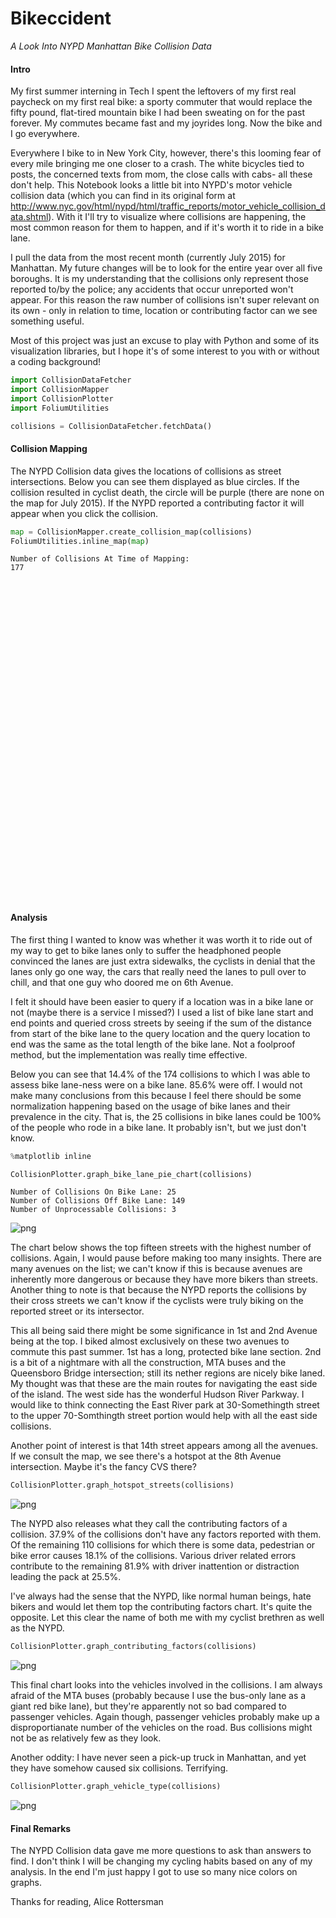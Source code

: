 
# Bikeccident
*A Look Into NYPD Manhattan Bike Collision Data*

#### Intro

My first summer interning in Tech I spent the leftovers of my first real paycheck on my first real bike: a sporty commuter that would replace the fifty pound, flat-tired mountain bike I had been sweating on for the past forever. My commutes became fast and my joyrides long. Now the bike and I go everywhere. 

Everywhere I bike to in New York City, however, there's this looming fear of every mile bringing me one closer to a crash. The white bicycles tied to posts, the concerned texts from mom, the close calls with cabs- all these don't help. This Notebook looks a little bit into NYPD's motor vehicle collision data (which you can find in its original form at  http://www.nyc.gov/html/nypd/html/traffic_reports/motor_vehicle_collision_data.shtml). With it I'll try to visualize where collisions are happening, the most common reason for them to happen, and if it's worth it to ride in a bike lane. 

I pull the data from the most recent month (currently July 2015) for Manhattan. My future changes will be to look for the entire year over all five boroughs. It is my understanding that the collisions only represent those reported to/by the police; any accidents that occur unreported won't appear. For this reason the raw number of collisions isn't super relevant on its own - only in relation to time, location or contributing factor can we see something useful. 

Most of this project was just an excuse to play with Python and some of its visualization libraries, but I hope it's of some interest to you with or without a coding background!


```python
import CollisionDataFetcher
import CollisionMapper
import CollisionPlotter
import FoliumUtilities

collisions = CollisionDataFetcher.fetchData()
```

#### Collision Mapping

The NYPD Collision data gives the locations of collisions as street intersections. Below you can see them displayed as blue circles. If the collision resulted in cyclist death, the circle will be purple (there are none on the map for July 2015).  If the NYPD reported a contributing factor it will appear when you click the collision. 



```python
map = CollisionMapper.create_collision_map(collisions)
FoliumUtilities.inline_map(map)
```

    Number of Collisions At Time of Mapping: 
    177





<iframe srcdoc="<!DOCTYPE html>
<head>
   <meta http-equiv=&quot;content-type&quot; content=&quot;text/html; charset=UTF-8&quot; />
   <link rel=&quot;stylesheet&quot; href=&quot;https://cdnjs.cloudflare.com/ajax/libs/leaflet/0.7.3/leaflet.css&quot; />
   <script src=&quot;https://cdnjs.cloudflare.com/ajax/libs/leaflet/0.7.3/leaflet.js&quot;></script>

   <script src=&quot;https://ajax.googleapis.com/ajax/libs/jquery/1.11.1/jquery.min.js&quot;></script>

   <link rel=&quot;stylesheet&quot; href=&quot;https://maxcdn.bootstrapcdn.com/bootstrap/3.2.0/css/bootstrap.min.css&quot;>
   <link rel=&quot;stylesheet&quot; href=&quot;https://maxcdn.bootstrapcdn.com/bootstrap/3.2.0/css/bootstrap-theme.min.css&quot;>
   <script src=&quot;https://maxcdn.bootstrapcdn.com/bootstrap/3.2.0/js/bootstrap.min.js&quot;></script>

   <link href=&quot;https://maxcdn.bootstrapcdn.com/font-awesome/4.1.0/css/font-awesome.min.css&quot; rel=&quot;stylesheet&quot;>

   <link rel=&quot;stylesheet&quot; href=&quot;https://rawgit.com/lvoogdt/Leaflet.awesome-markers/2.0/develop/dist/leaflet.awesome-markers.css&quot;>
   <script src=&quot;https://rawgithub.com/lvoogdt/Leaflet.awesome-markers/2.0/develop/dist/leaflet.awesome-markers.js&quot;></script>


   <link rel=&quot;stylesheet&quot; href=&quot;https://cdnjs.cloudflare.com/ajax/libs/leaflet.markercluster/0.4.0/MarkerCluster.Default.css&quot;>
   <link rel=&quot;stylesheet&quot; href=&quot;https://cdnjs.cloudflare.com/ajax/libs/leaflet.markercluster/0.4.0/MarkerCluster.css&quot;>
   <script src=&quot;https://cdnjs.cloudflare.com/ajax/libs/leaflet.markercluster/0.4.0/leaflet.markercluster-src.js&quot;></script>
   <script src=&quot;https://cdnjs.cloudflare.com/ajax/libs/leaflet.markercluster/0.4.0/leaflet.markercluster.js&quot;></script>

   <link rel=&quot;stylesheet&quot; href=&quot;https://birdage.github.io/Leaflet.awesome-markers/dist/leaflet.awesome.rotate.css&quot;>

   
   
   
   

   <style>

      html, body {
        width: 100%;
        height: 100%;
        margin: 0;
        padding: 0;
      }

      #map {
        position:absolute;
        top:0;
        bottom:0;
        right:0;
        left:0;
      }

   </style>
</head>

<body>

   <div class=&quot;folium-map&quot; id=&quot;folium_2017b21c4cdc4ffd80711db9476a16ee&quot; style=&quot;width: 100%; height: 100%&quot;></div>

   <script>

      

      var base_tile = L.tileLayer('https://{s}.tile.openstreetmap.org/{z}/{x}/{y}.png', {
          maxZoom: 18,
          minZoom: 1,
          attribution: 'Map data (c) <a href=&quot;http://openstreetmap.org&quot;>OpenStreetMap</a> contributors'
      });

      var baseLayer = {
        &quot;Base Layer&quot;: base_tile
      };

      /*
      addition of the wms layers
      */

      

      /*
      addition of the tile layers
      */
      

      /*
      list of layers to be added
      */
      var layer_list = {
      
      };

      /*
      Bounding box.
      */
      var southWest = L.latLng(-90, -180),
          northEast = L.latLng(90, 180),
          bounds = L.latLngBounds(southWest, northEast);

      /*
      Creates the map and adds the selected layers
      */
      var map = L.map('folium_2017b21c4cdc4ffd80711db9476a16ee', {
                                       center:[40.7902778, -73.9597222],
                                       zoom: 12,
                                       maxBounds: bounds,
                                       layers: [base_tile]
                                     });

      L.control.layers(baseLayer, layer_list).addTo(map);

      //cluster group
      var clusteredmarkers = L.markerClusterGroup();
      //section for adding clustered markers
      
      //add the clustered markers to the group anyway
      map.addLayer(clusteredmarkers);

      

      
      var circle_1 = L.circle([40.7100794231, -74.0163829821], 30, {
                            color: '#003e61',
                            fillColor: '#003e61',
                            fillOpacity: 0.2
                            });
      circle_1.bindPopup(&quot;Driver inattention/distraction&quot;);
      circle_1._popup.options.maxWidth = 300;
      map.addLayer(circle_1)
      
      var circle_2 = L.circle([40.7017826251, -74.011165874], 30, {
                            color: '#003e61',
                            fillColor: '#003e61',
                            fillOpacity: 0.2
                            });
      circle_2.bindPopup(&quot;Driver inattention/distraction&quot;);
      circle_2._popup.options.maxWidth = 300;
      map.addLayer(circle_2)
      
      var circle_3 = L.circle([40.7233075503, -74.0029799712], 30, {
                            color: '#003e61',
                            fillColor: '#003e61',
                            fillOpacity: 0.2
                            });
      circle_3.bindPopup(&quot;Traffic control disregarded&quot;);
      circle_3._popup.options.maxWidth = 300;
      map.addLayer(circle_3)
      
      var circle_4 = L.circle([40.7149275646, -74.0079395786], 30, {
                            color: '#003e61',
                            fillColor: '#003e61',
                            fillOpacity: 0.2
                            });
      
      map.addLayer(circle_4)
      
      var circle_5 = L.circle([40.7271556049, -74.0055453755], 30, {
                            color: '#003e61',
                            fillColor: '#003e61',
                            fillOpacity: 0.2
                            });
      circle_5.bindPopup(&quot;Passing too closely&quot;);
      circle_5._popup.options.maxWidth = 300;
      map.addLayer(circle_5)
      
      var circle_6 = L.circle([40.7176779433, -74.0057790685], 30, {
                            color: '#003e61',
                            fillColor: '#003e61',
                            fillOpacity: 0.2
                            });
      circle_6.bindPopup(&quot;Failure to yield right-of-way&quot;);
      circle_6._popup.options.maxWidth = 300;
      map.addLayer(circle_6)
      
      var circle_7 = L.circle([40.7190580302, -74.0124422098], 30, {
                            color: '#003e61',
                            fillColor: '#003e61',
                            fillOpacity: 0.2
                            });
      circle_7.bindPopup(&quot;Failure to yield right-of-way&quot;);
      circle_7._popup.options.maxWidth = 300;
      map.addLayer(circle_7)
      
      var circle_8 = L.circle([40.7109058546, -74.0144570247], 30, {
                            color: '#003e61',
                            fillColor: '#003e61',
                            fillOpacity: 0.2
                            });
      circle_8.bindPopup(&quot;Pedest/bike/other pedest error&quot;);
      circle_8._popup.options.maxWidth = 300;
      map.addLayer(circle_8)
      
      var circle_9 = L.circle([40.706141696, -74.006019723], 30, {
                            color: '#003e61',
                            fillColor: '#003e61',
                            fillOpacity: 0.2
                            });
      circle_9.bindPopup(&quot;Driver inattention/distraction&quot;);
      circle_9._popup.options.maxWidth = 300;
      map.addLayer(circle_9)
      
      var circle_10 = L.circle([40.7150375845, -73.9968075699], 30, {
                            color: '#003e61',
                            fillColor: '#003e61',
                            fillOpacity: 0.2
                            });
      circle_10.bindPopup(&quot;Pedest/bike/other pedest error&quot;);
      circle_10._popup.options.maxWidth = 300;
      map.addLayer(circle_10)
      
      var circle_11 = L.circle([40.7120705012, -73.9969483891], 30, {
                            color: '#003e61',
                            fillColor: '#003e61',
                            fillOpacity: 0.2
                            });
      
      map.addLayer(circle_11)
      
      var circle_12 = L.circle([40.7236503338, -73.9910239631], 30, {
                            color: '#003e61',
                            fillColor: '#003e61',
                            fillOpacity: 0.2
                            });
      circle_12.bindPopup(&quot;Driver inattention/distraction&quot;);
      circle_12._popup.options.maxWidth = 300;
      map.addLayer(circle_12)
      
      var circle_13 = L.circle([40.7212487585, -73.9922364408], 30, {
                            color: '#003e61',
                            fillColor: '#003e61',
                            fillOpacity: 0.2
                            });
      circle_13.bindPopup(&quot;Driver inattention/distraction&quot;);
      circle_13._popup.options.maxWidth = 300;
      map.addLayer(circle_13)
      
      var circle_14 = L.circle([40.71017665, -74.0011362058], 30, {
                            color: '#003e61',
                            fillColor: '#003e61',
                            fillOpacity: 0.2
                            });
      
      map.addLayer(circle_14)
      
      var circle_15 = L.circle([40.7328482887, -73.9959154838], 30, {
                            color: '#003e61',
                            fillColor: '#003e61',
                            fillOpacity: 0.2
                            });
      circle_15.bindPopup(&quot;Failure to yield right-of-way&quot;);
      circle_15._popup.options.maxWidth = 300;
      map.addLayer(circle_15)
      
      var circle_16 = L.circle([40.7322526917, -73.9963521122], 30, {
                            color: '#003e61',
                            fillColor: '#003e61',
                            fillOpacity: 0.2
                            });
      circle_16.bindPopup(&quot;Pedest/bike/other pedest error&quot;);
      circle_16._popup.options.maxWidth = 300;
      map.addLayer(circle_16)
      
      var circle_17 = L.circle([40.7296534453, -74.0022045227], 30, {
                            color: '#003e61',
                            fillColor: '#003e61',
                            fillOpacity: 0.2
                            });
      circle_17.bindPopup(&quot;Passenger distraction&quot;);
      circle_17._popup.options.maxWidth = 300;
      map.addLayer(circle_17)
      
      var circle_18 = L.circle([40.7397513873, -74.002522414], 30, {
                            color: '#003e61',
                            fillColor: '#003e61',
                            fillOpacity: 0.2
                            });
      
      map.addLayer(circle_18)
      
      var circle_19 = L.circle([40.7397513873, -74.002522414], 30, {
                            color: '#003e61',
                            fillColor: '#003e61',
                            fillOpacity: 0.2
                            });
      circle_19.bindPopup(&quot;Passing or lane usage improper&quot;);
      circle_19._popup.options.maxWidth = 300;
      map.addLayer(circle_19)
      
      var circle_20 = L.circle([40.7316706709, -74.0066245929], 30, {
                            color: '#003e61',
                            fillColor: '#003e61',
                            fillOpacity: 0.2
                            });
      circle_20.bindPopup(&quot;Following too closely&quot;);
      circle_20._popup.options.maxWidth = 300;
      map.addLayer(circle_20)
      
      var circle_21 = L.circle([40.7291676385, -74.0011906501], 30, {
                            color: '#003e61',
                            fillColor: '#003e61',
                            fillOpacity: 0.2
                            });
      circle_21.bindPopup(&quot;Backing unsafely&quot;);
      circle_21._popup.options.maxWidth = 300;
      map.addLayer(circle_21)
      
      var circle_22 = L.circle([40.7311655432, -73.9919213774], 30, {
                            color: '#003e61',
                            fillColor: '#003e61',
                            fillOpacity: 0.2
                            });
      circle_22.bindPopup(&quot;Unsafe speed&quot;);
      circle_22._popup.options.maxWidth = 300;
      map.addLayer(circle_22)
      
      var circle_23 = L.circle([40.7330540394, -74.006408236], 30, {
                            color: '#003e61',
                            fillColor: '#003e61',
                            fillOpacity: 0.2
                            });
      circle_23.bindPopup(&quot;Unsafe lane changing&quot;);
      circle_23._popup.options.maxWidth = 300;
      map.addLayer(circle_23)
      
      var circle_24 = L.circle([40.7229337414, -73.9886393745], 30, {
                            color: '#003e61',
                            fillColor: '#003e61',
                            fillOpacity: 0.2
                            });
      
      map.addLayer(circle_24)
      
      var circle_25 = L.circle([40.7171558543, -73.9870386825], 30, {
                            color: '#003e61',
                            fillColor: '#003e61',
                            fillOpacity: 0.2
                            });
      circle_25.bindPopup(&quot;Unsafe speed&quot;);
      circle_25._popup.options.maxWidth = 300;
      map.addLayer(circle_25)
      
      var circle_26 = L.circle([40.7177238692, -73.9857651559], 30, {
                            color: '#003e61',
                            fillColor: '#003e61',
                            fillOpacity: 0.2
                            });
      
      map.addLayer(circle_26)
      
      var circle_27 = L.circle([40.7185558068, -73.9882000111], 30, {
                            color: '#003e61',
                            fillColor: '#003e61',
                            fillOpacity: 0.2
                            });
      circle_27.bindPopup(&quot;Following too closely&quot;);
      circle_27._popup.options.maxWidth = 300;
      map.addLayer(circle_27)
      
      var circle_28 = L.circle([40.7180039331, -73.9865839818], 30, {
                            color: '#003e61',
                            fillColor: '#003e61',
                            fillOpacity: 0.2
                            });
      circle_28.bindPopup(&quot;Traffic control disregarded&quot;);
      circle_28._popup.options.maxWidth = 300;
      map.addLayer(circle_28)
      
      var circle_29 = L.circle([40.7222418062, -73.986287301], 30, {
                            color: '#003e61',
                            fillColor: '#003e61',
                            fillOpacity: 0.2
                            });
      circle_29.bindPopup(&quot;Turning improperly&quot;);
      circle_29._popup.options.maxWidth = 300;
      map.addLayer(circle_29)
      
      var circle_30 = L.circle([40.7127698797, -73.9884823925], 30, {
                            color: '#003e61',
                            fillColor: '#003e61',
                            fillOpacity: 0.2
                            });
      circle_30.bindPopup(&quot;Pedest/bike/other pedest error&quot;);
      circle_30._popup.options.maxWidth = 300;
      map.addLayer(circle_30)
      
      var circle_31 = L.circle([40.7100938598, -73.9897885883], 30, {
                            color: '#003e61',
                            fillColor: '#003e61',
                            fillOpacity: 0.2
                            });
      circle_31.bindPopup(&quot;Driver inexperience&quot;);
      circle_31._popup.options.maxWidth = 300;
      map.addLayer(circle_31)
      
      var circle_32 = L.circle([40.732347831, -73.9849393616], 30, {
                            color: '#003e61',
                            fillColor: '#003e61',
                            fillOpacity: 0.2
                            });
      
      map.addLayer(circle_32)
      
      var circle_33 = L.circle([40.7279758077, -73.9881189678], 30, {
                            color: '#003e61',
                            fillColor: '#003e61',
                            fillOpacity: 0.2
                            });
      circle_33.bindPopup(&quot;Passenger distraction&quot;);
      circle_33._popup.options.maxWidth = 300;
      map.addLayer(circle_33)
      
      var circle_34 = L.circle([40.7285960755, -73.9876714653], 30, {
                            color: '#003e61',
                            fillColor: '#003e61',
                            fillOpacity: 0.2
                            });
      circle_34.bindPopup(&quot;Turning improperly&quot;);
      circle_34._popup.options.maxWidth = 300;
      map.addLayer(circle_34)
      
      var circle_35 = L.circle([40.7230102736, -73.9857532037], 30, {
                            color: '#003e61',
                            fillColor: '#003e61',
                            fillOpacity: 0.2
                            });
      circle_35.bindPopup(&quot;Failure to yield right-of-way&quot;);
      circle_35._popup.options.maxWidth = 300;
      map.addLayer(circle_35)
      
      var circle_36 = L.circle([40.7226722895, -73.9829645401], 30, {
                            color: '#003e61',
                            fillColor: '#003e61',
                            fillOpacity: 0.2
                            });
      circle_36.bindPopup(&quot;Other uninvolved vehicle&quot;);
      circle_36._popup.options.maxWidth = 300;
      map.addLayer(circle_36)
      
      var circle_37 = L.circle([40.7262812263, -73.9803334771], 30, {
                            color: '#003e61',
                            fillColor: '#003e61',
                            fillOpacity: 0.2
                            });
      
      map.addLayer(circle_37)
      
      var circle_38 = L.circle([40.7278664263, -73.9931448758], 30, {
                            color: '#003e61',
                            fillColor: '#003e61',
                            fillOpacity: 0.2
                            });
      circle_38.bindPopup(&quot;Driver inattention/distraction&quot;);
      circle_38._popup.options.maxWidth = 300;
      map.addLayer(circle_38)
      
      var circle_39 = L.circle([40.7422546259, -74.0007037042], 30, {
                            color: '#003e61',
                            fillColor: '#003e61',
                            fillOpacity: 0.2
                            });
      circle_39.bindPopup(&quot;Driver inattention/distraction&quot;);
      circle_39._popup.options.maxWidth = 300;
      map.addLayer(circle_39)
      
      var circle_40 = L.circle([40.7428392596, -74.0002742666], 30, {
                            color: '#003e61',
                            fillColor: '#003e61',
                            fillOpacity: 0.2
                            });
      circle_40.bindPopup(&quot;Traffic control disregarded&quot;);
      circle_40._popup.options.maxWidth = 300;
      map.addLayer(circle_40)
      
      var circle_41 = L.circle([40.7544905189, -74.0067387538], 30, {
                            color: '#003e61',
                            fillColor: '#003e61',
                            fillOpacity: 0.2
                            });
      circle_41.bindPopup(&quot;Backing unsafely&quot;);
      circle_41._popup.options.maxWidth = 300;
      map.addLayer(circle_41)
      
      var circle_42 = L.circle([40.7570212659, -74.0049270211], 30, {
                            color: '#003e61',
                            fillColor: '#003e61',
                            fillOpacity: 0.2
                            });
      
      map.addLayer(circle_42)
      
      var circle_43 = L.circle([40.7332118553, -73.9810566898], 30, {
                            color: '#003e61',
                            fillColor: '#003e61',
                            fillOpacity: 0.2
                            });
      
      map.addLayer(circle_43)
      
      var circle_44 = L.circle([40.737553522, -73.9780531961], 30, {
                            color: '#003e61',
                            fillColor: '#003e61',
                            fillOpacity: 0.2
                            });
      circle_44.bindPopup(&quot;Driver inattention/distraction&quot;);
      circle_44._popup.options.maxWidth = 300;
      map.addLayer(circle_44)
      
      var circle_45 = L.circle([40.7372219947, -73.9813911371], 30, {
                            color: '#003e61',
                            fillColor: '#003e61',
                            fillOpacity: 0.2
                            });
      
      map.addLayer(circle_45)
      
      var circle_46 = L.circle([40.7363771289, -73.9849348425], 30, {
                            color: '#003e61',
                            fillColor: '#003e61',
                            fillOpacity: 0.2
                            });
      
      map.addLayer(circle_46)
      
      var circle_47 = L.circle([40.7415487552, -73.9895744627], 30, {
                            color: '#003e61',
                            fillColor: '#003e61',
                            fillOpacity: 0.2
                            });
      circle_47.bindPopup(&quot;Passing or lane usage improper&quot;);
      circle_47._popup.options.maxWidth = 300;
      map.addLayer(circle_47)
      
      var circle_48 = L.circle([40.7440655116, -73.9877479971], 30, {
                            color: '#003e61',
                            fillColor: '#003e61',
                            fillOpacity: 0.2
                            });
      circle_48.bindPopup(&quot;Pedest/bike/other pedest error&quot;);
      circle_48._popup.options.maxWidth = 300;
      map.addLayer(circle_48)
      
      var circle_49 = L.circle([40.7373606924, -73.9968389766], 30, {
                            color: '#003e61',
                            fillColor: '#003e61',
                            fillOpacity: 0.2
                            });
      
      map.addLayer(circle_49)
      
      var circle_50 = L.circle([40.7392682486, -73.9954459752], 30, {
                            color: '#003e61',
                            fillColor: '#003e61',
                            fillOpacity: 0.2
                            });
      circle_50.bindPopup(&quot;Driver inattention/distraction&quot;);
      circle_50._popup.options.maxWidth = 300;
      map.addLayer(circle_50)
      
      var circle_51 = L.circle([40.7404429654, -73.9945942556], 30, {
                            color: '#003e61',
                            fillColor: '#003e61',
                            fillOpacity: 0.2
                            });
      circle_51.bindPopup(&quot;Failure to yield right-of-way&quot;);
      circle_51._popup.options.maxWidth = 300;
      map.addLayer(circle_51)
      
      var circle_52 = L.circle([40.7410275763, -73.9941611674], 30, {
                            color: '#003e61',
                            fillColor: '#003e61',
                            fillOpacity: 0.2
                            });
      
      map.addLayer(circle_52)
      
      var circle_53 = L.circle([40.7429103986, -73.9928041031], 30, {
                            color: '#003e61',
                            fillColor: '#003e61',
                            fillOpacity: 0.2
                            });
      circle_53.bindPopup(&quot;Passenger distraction&quot;);
      circle_53._popup.options.maxWidth = 300;
      map.addLayer(circle_53)
      
      var circle_54 = L.circle([40.7440990179, -73.9956441311], 30, {
                            color: '#003e61',
                            fillColor: '#003e61',
                            fillOpacity: 0.2
                            });
      
      map.addLayer(circle_54)
      
      var circle_55 = L.circle([40.7325930005, -73.9744105316], 30, {
                            color: '#003e61',
                            fillColor: '#003e61',
                            fillOpacity: 0.2
                            });
      
      map.addLayer(circle_55)
      
      var circle_56 = L.circle([40.7339649293, -73.9887782171], 30, {
                            color: '#003e61',
                            fillColor: '#003e61',
                            fillOpacity: 0.2
                            });
      circle_56.bindPopup(&quot;Pedest/bike/other pedest error&quot;);
      circle_56._popup.options.maxWidth = 300;
      map.addLayer(circle_56)
      
      var circle_57 = L.circle([40.7359878767, -73.9894562556], 30, {
                            color: '#003e61',
                            fillColor: '#003e61',
                            fillOpacity: 0.2
                            });
      circle_57.bindPopup(&quot;Other uninvolved vehicle&quot;);
      circle_57._popup.options.maxWidth = 300;
      map.addLayer(circle_57)
      
      var circle_58 = L.circle([40.7364652084, -73.9869627578], 30, {
                            color: '#003e61',
                            fillColor: '#003e61',
                            fillOpacity: 0.2
                            });
      circle_58.bindPopup(&quot;Driver inattention/distraction&quot;);
      circle_58._popup.options.maxWidth = 300;
      map.addLayer(circle_58)
      
      var circle_59 = L.circle([40.7401842783, -73.986362998], 30, {
                            color: '#003e61',
                            fillColor: '#003e61',
                            fillOpacity: 0.2
                            });
      
      map.addLayer(circle_59)
      
      var circle_60 = L.circle([40.742772606, -73.9865970381], 30, {
                            color: '#003e61',
                            fillColor: '#003e61',
                            fillOpacity: 0.2
                            });
      circle_60.bindPopup(&quot;Other uninvolved vehicle&quot;);
      circle_60._popup.options.maxWidth = 300;
      map.addLayer(circle_60)
      
      var circle_61 = L.circle([40.7420255461, -73.9829126782], 30, {
                            color: '#003e61',
                            fillColor: '#003e61',
                            fillOpacity: 0.2
                            });
      circle_61.bindPopup(&quot;Pedest/bike/other pedest error&quot;);
      circle_61._popup.options.maxWidth = 300;
      map.addLayer(circle_61)
      
      var circle_62 = L.circle([40.7465355809, -73.9859502752], 30, {
                            color: '#003e61',
                            fillColor: '#003e61',
                            fillOpacity: 0.2
                            });
      circle_62.bindPopup(&quot;Driver inattention/distraction&quot;);
      circle_62._popup.options.maxWidth = 300;
      map.addLayer(circle_62)
      
      var circle_63 = L.circle([40.7410275763, -73.9941611674], 30, {
                            color: '#003e61',
                            fillColor: '#003e61',
                            fillOpacity: 0.2
                            });
      circle_63.bindPopup(&quot;Pedest/bike/other pedest error&quot;);
      circle_63._popup.options.maxWidth = 300;
      map.addLayer(circle_63)
      
      var circle_64 = L.circle([40.7491025003, -73.9920058208], 30, {
                            color: '#003e61',
                            fillColor: '#003e61',
                            fillOpacity: 0.2
                            });
      circle_64.bindPopup(&quot;Unsafe lane changing&quot;);
      circle_64._popup.options.maxWidth = 300;
      map.addLayer(circle_64)
      
      var circle_65 = L.circle([40.756710419, -73.9864570718], 30, {
                            color: '#003e61',
                            fillColor: '#003e61',
                            fillOpacity: 0.2
                            });
      circle_65.bindPopup(&quot;Passenger distraction&quot;);
      circle_65._popup.options.maxWidth = 300;
      map.addLayer(circle_65)
      
      var circle_66 = L.circle([40.7579728897, -73.9855363694], 30, {
                            color: '#003e61',
                            fillColor: '#003e61',
                            fillOpacity: 0.2
                            });
      circle_66.bindPopup(&quot;Driver inexperience&quot;);
      circle_66._popup.options.maxWidth = 300;
      map.addLayer(circle_66)
      
      var circle_67 = L.circle([40.7502938828, -73.9948424892], 30, {
                            color: '#003e61',
                            fillColor: '#003e61',
                            fillOpacity: 0.2
                            });
      
      map.addLayer(circle_67)
      
      var circle_68 = L.circle([40.7585331852, -73.9888426608], 30, {
                            color: '#003e61',
                            fillColor: '#003e61',
                            fillOpacity: 0.2
                            });
      
      map.addLayer(circle_68)
      
      var circle_69 = L.circle([40.7597301337, -73.9916832833], 30, {
                            color: '#003e61',
                            fillColor: '#003e61',
                            fillOpacity: 0.2
                            });
      circle_69.bindPopup(&quot;Driver inattention/distraction&quot;);
      circle_69._popup.options.maxWidth = 300;
      map.addLayer(circle_69)
      
      var circle_70 = L.circle([40.7528008346, -73.9792861663], 30, {
                            color: '#003e61',
                            fillColor: '#003e61',
                            fillOpacity: 0.2
                            });
      
      map.addLayer(circle_70)
      
      var circle_71 = L.circle([40.7430998233, -73.9740095297], 30, {
                            color: '#003e61',
                            fillColor: '#003e61',
                            fillOpacity: 0.2
                            });
      
      map.addLayer(circle_71)
      
      var circle_72 = L.circle([40.746919854, -73.9712291154], 30, {
                            color: '#003e61',
                            fillColor: '#003e61',
                            fillOpacity: 0.2
                            });
      circle_72.bindPopup(&quot;Pedest/bike/other pedest error&quot;);
      circle_72._popup.options.maxWidth = 300;
      map.addLayer(circle_72)
      
      var circle_73 = L.circle([40.750111393, -73.9689070439], 30, {
                            color: '#003e61',
                            fillColor: '#003e61',
                            fillOpacity: 0.2
                            });
      
      map.addLayer(circle_73)
      
      var circle_74 = L.circle([40.7518951155, -73.9675888308], 30, {
                            color: '#003e61',
                            fillColor: '#003e61',
                            fillOpacity: 0.2
                            });
      
      map.addLayer(circle_74)
      
      var circle_75 = L.circle([40.7536248099, -73.9694323698], 30, {
                            color: '#003e61',
                            fillColor: '#003e61',
                            fillOpacity: 0.2
                            });
      
      map.addLayer(circle_75)
      
      var circle_76 = L.circle([40.7561330082, -73.9676048162], 30, {
                            color: '#003e61',
                            fillColor: '#003e61',
                            fillOpacity: 0.2
                            });
      circle_76.bindPopup(&quot;Failure to yield right-of-way&quot;);
      circle_76._popup.options.maxWidth = 300;
      map.addLayer(circle_76)
      
      var circle_77 = L.circle([40.7599830627, -73.9648018164], 30, {
                            color: '#003e61',
                            fillColor: '#003e61',
                            fillOpacity: 0.2
                            });
      circle_77.bindPopup(&quot;Unsafe lane changing&quot;);
      circle_77._popup.options.maxWidth = 300;
      map.addLayer(circle_77)
      
      var circle_78 = L.circle([40.7507660043, -73.974443252], 30, {
                            color: '#003e61',
                            fillColor: '#003e61',
                            fillOpacity: 0.2
                            });
      circle_78.bindPopup(&quot;Failure to yield right-of-way&quot;);
      circle_78._popup.options.maxWidth = 300;
      map.addLayer(circle_78)
      
      var circle_79 = L.circle([40.7533181923, -73.9725870727], 30, {
                            color: '#003e61',
                            fillColor: '#003e61',
                            fillOpacity: 0.2
                            });
      
      map.addLayer(circle_79)
      
      var circle_80 = L.circle([40.7615508421, -73.9665842217], 30, {
                            color: '#003e61',
                            fillColor: '#003e61',
                            fillOpacity: 0.2
                            });
      circle_80.bindPopup(&quot;Passing or lane usage improper&quot;);
      circle_80._popup.options.maxWidth = 300;
      map.addLayer(circle_80)
      
      var circle_81 = L.circle([40.7483020191, -73.9783383805], 30, {
                            color: '#003e61',
                            fillColor: '#003e61',
                            fillOpacity: 0.2
                            });
      circle_81.bindPopup(&quot;Driver inattention/distraction&quot;);
      circle_81._popup.options.maxWidth = 300;
      map.addLayer(circle_81)
      
      var circle_82 = L.circle([40.7496667216, -73.981571727], 30, {
                            color: '#003e61',
                            fillColor: '#003e61',
                            fillOpacity: 0.2
                            });
      
      map.addLayer(circle_82)
      
      var circle_83 = L.circle([40.7603012313, -73.9949824933], 30, {
                            color: '#003e61',
                            fillColor: '#003e61',
                            fillOpacity: 0.2
                            });
      
      map.addLayer(circle_83)
      
      var circle_84 = L.circle([40.7627496101, -73.9969135785], 30, {
                            color: '#003e61',
                            fillColor: '#003e61',
                            fillOpacity: 0.2
                            });
      
      map.addLayer(circle_84)
      
      var circle_85 = L.circle([40.7671328327, -73.9937184481], 30, {
                            color: '#003e61',
                            fillColor: '#003e61',
                            fillOpacity: 0.2
                            });
      circle_85.bindPopup(&quot;Following too closely&quot;);
      circle_85._popup.options.maxWidth = 300;
      map.addLayer(circle_85)
      
      var circle_86 = L.circle([40.7605246688, -73.9799732226], 30, {
                            color: '#003e61',
                            fillColor: '#003e61',
                            fillOpacity: 0.2
                            });
      
      map.addLayer(circle_86)
      
      var circle_87 = L.circle([40.762396337, -73.9786009241], 30, {
                            color: '#003e61',
                            fillColor: '#003e61',
                            fillOpacity: 0.2
                            });
      circle_87.bindPopup(&quot;Backing unsafely&quot;);
      circle_87._popup.options.maxWidth = 300;
      map.addLayer(circle_87)
      
      var circle_88 = L.circle([40.7643228766, -73.9771960404], 30, {
                            color: '#003e61',
                            fillColor: '#003e61',
                            fillOpacity: 0.2
                            });
      
      map.addLayer(circle_88)
      
      var circle_89 = L.circle([40.7643228766, -73.9771960404], 30, {
                            color: '#003e61',
                            fillColor: '#003e61',
                            fillOpacity: 0.2
                            });
      circle_89.bindPopup(&quot;Pedest/bike/other pedest error&quot;);
      circle_89._popup.options.maxWidth = 300;
      map.addLayer(circle_89)
      
      var circle_90 = L.circle([40.7591996716, -73.98461925], 30, {
                            color: '#003e61',
                            fillColor: '#003e61',
                            fillOpacity: 0.2
                            });
      circle_90.bindPopup(&quot;Driver inattention/distraction&quot;);
      circle_90._popup.options.maxWidth = 300;
      map.addLayer(circle_90)
      
      var circle_91 = L.circle([40.761147645, -73.9795145953], 30, {
                            color: '#003e61',
                            fillColor: '#003e61',
                            fillOpacity: 0.2
                            });
      circle_91.bindPopup(&quot;Driver inattention/distraction&quot;);
      circle_91._popup.options.maxWidth = 300;
      map.addLayer(circle_91)
      
      var circle_92 = L.circle([40.7643228766, -73.9771960404], 30, {
                            color: '#003e61',
                            fillColor: '#003e61',
                            fillOpacity: 0.2
                            });
      circle_92.bindPopup(&quot;Pedest/bike/other pedest error&quot;);
      circle_92._popup.options.maxWidth = 300;
      map.addLayer(circle_92)
      
      var circle_93 = L.circle([40.7656758402, -73.9762353149], 30, {
                            color: '#003e61',
                            fillColor: '#003e61',
                            fillOpacity: 0.2
                            });
      circle_93.bindPopup(&quot;Passing too closely&quot;);
      circle_93._popup.options.maxWidth = 300;
      map.addLayer(circle_93)
      
      var circle_94 = L.circle([40.7678890691, -73.9815125329], 30, {
                            color: '#003e61',
                            fillColor: '#003e61',
                            fillOpacity: 0.2
                            });
      circle_94.bindPopup(&quot;Passing too closely&quot;);
      circle_94._popup.options.maxWidth = 300;
      map.addLayer(circle_94)
      
      var circle_95 = L.circle([40.7678890691, -73.9815125329], 30, {
                            color: '#003e61',
                            fillColor: '#003e61',
                            fillOpacity: 0.2
                            });
      circle_95.bindPopup(&quot;Driver inattention/distraction&quot;);
      circle_95._popup.options.maxWidth = 300;
      map.addLayer(circle_95)
      
      var circle_96 = L.circle([40.7546775627, -73.9758061091], 30, {
                            color: '#003e61',
                            fillColor: '#003e61',
                            fillOpacity: 0.2
                            });
      circle_96.bindPopup(&quot;Pedest/bike/other pedest error&quot;);
      circle_96._popup.options.maxWidth = 300;
      map.addLayer(circle_96)
      
      var circle_97 = L.circle([40.7622879645, -73.9723631816], 30, {
                            color: '#003e61',
                            fillColor: '#003e61',
                            fillOpacity: 0.2
                            });
      circle_97.bindPopup(&quot;Driver inattention/distraction&quot;);
      circle_97._popup.options.maxWidth = 300;
      map.addLayer(circle_97)
      
      var circle_98 = L.circle([40.7622265025, -73.9681866435], 30, {
                            color: '#003e61',
                            fillColor: '#003e61',
                            fillOpacity: 0.2
                            });
      
      map.addLayer(circle_98)
      
      var circle_99 = L.circle([40.7692957482, -73.9949384932], 30, {
                            color: '#003e61',
                            fillColor: '#003e61',
                            fillOpacity: 0.2
                            });
      circle_99.bindPopup(&quot;Pedest/bike/other pedest error&quot;);
      circle_99._popup.options.maxWidth = 300;
      map.addLayer(circle_99)
      
      var circle_100 = L.circle([40.7602290403, -73.9615204569], 30, {
                            color: '#003e61',
                            fillColor: '#003e61',
                            fillOpacity: 0.2
                            });
      
      map.addLayer(circle_100)
      
      var circle_101 = L.circle([40.7678025532, -73.9559998116], 30, {
                            color: '#003e61',
                            fillColor: '#003e61',
                            fillOpacity: 0.2
                            });
      circle_101.bindPopup(&quot;Driver inattention/distraction&quot;);
      circle_101._popup.options.maxWidth = 300;
      map.addLayer(circle_101)
      
      var circle_102 = L.circle([40.7723437847, -73.9526861016], 30, {
                            color: '#003e61',
                            fillColor: '#003e61',
                            fillOpacity: 0.2
                            });
      circle_102.bindPopup(&quot;Driver inattention/distraction&quot;);
      circle_102._popup.options.maxWidth = 300;
      map.addLayer(circle_102)
      
      var circle_103 = L.circle([40.7768766837, -73.9493719459], 30, {
                            color: '#003e61',
                            fillColor: '#003e61',
                            fillOpacity: 0.2
                            });
      circle_103.bindPopup(&quot;Pedest/bike/other pedest error&quot;);
      circle_103._popup.options.maxWidth = 300;
      map.addLayer(circle_103)
      
      var circle_104 = L.circle([40.7768766837, -73.9493719459], 30, {
                            color: '#003e61',
                            fillColor: '#003e61',
                            fillOpacity: 0.2
                            });
      circle_104.bindPopup(&quot;Driver inattention/distraction&quot;);
      circle_104._popup.options.maxWidth = 300;
      map.addLayer(circle_104)
      
      var circle_105 = L.circle([40.7781827569, -73.9484213422], 30, {
                            color: '#003e61',
                            fillColor: '#003e61',
                            fillOpacity: 0.2
                            });
      circle_105.bindPopup(&quot;Passing too closely&quot;);
      circle_105._popup.options.maxWidth = 300;
      map.addLayer(circle_105)
      
      var circle_106 = L.circle([40.7832478245, -73.9447234048], 30, {
                            color: '#003e61',
                            fillColor: '#003e61',
                            fillOpacity: 0.2
                            });
      circle_106.bindPopup(&quot;Driver inattention/distraction&quot;);
      circle_106._popup.options.maxWidth = 300;
      map.addLayer(circle_106)
      
      var circle_107 = L.circle([40.7707535042, -73.9569401461], 30, {
                            color: '#003e61',
                            fillColor: '#003e61',
                            fillOpacity: 0.2
                            });
      circle_107.bindPopup(&quot;Following too closely&quot;);
      circle_107._popup.options.maxWidth = 300;
      map.addLayer(circle_107)
      
      var circle_108 = L.circle([40.7726550816, -73.9555525279], 30, {
                            color: '#003e61',
                            fillColor: '#003e61',
                            fillOpacity: 0.2
                            });
      circle_108.bindPopup(&quot;Backing unsafely&quot;);
      circle_108._popup.options.maxWidth = 300;
      map.addLayer(circle_108)
      
      var circle_109 = L.circle([40.7842370305, -73.9470697435], 30, {
                            color: '#003e61',
                            fillColor: '#003e61',
                            fillOpacity: 0.2
                            });
      
      map.addLayer(circle_109)
      
      var circle_110 = L.circle([40.7628049209, -73.9656702997], 30, {
                            color: '#003e61',
                            fillColor: '#003e61',
                            fillOpacity: 0.2
                            });
      circle_110.bindPopup(&quot;Following too closely&quot;);
      circle_110._popup.options.maxWidth = 300;
      map.addLayer(circle_110)
      
      var circle_111 = L.circle([40.7684303393, -73.9615482098], 30, {
                            color: '#003e61',
                            fillColor: '#003e61',
                            fillOpacity: 0.2
                            });
      
      map.addLayer(circle_111)
      
      var circle_112 = L.circle([40.7742833706, -73.9572953007], 30, {
                            color: '#003e61',
                            fillColor: '#003e61',
                            fillOpacity: 0.2
                            });
      circle_112.bindPopup(&quot;Driver inattention/distraction&quot;);
      circle_112._popup.options.maxWidth = 300;
      map.addLayer(circle_112)
      
      var circle_113 = L.circle([40.764161738, -73.9688896548], 30, {
                            color: '#003e61',
                            fillColor: '#003e61',
                            fillOpacity: 0.2
                            });
      circle_113.bindPopup(&quot;Failure to yield right-of-way&quot;);
      circle_113._popup.options.maxWidth = 300;
      map.addLayer(circle_113)
      
      var circle_114 = L.circle([40.7784859617, -73.9452545204], 30, {
                            color: '#003e61',
                            fillColor: '#003e61',
                            fillOpacity: 0.2
                            });
      circle_114.bindPopup(&quot;Passing too closely&quot;);
      circle_114._popup.options.maxWidth = 300;
      map.addLayer(circle_114)
      
      var circle_115 = L.circle([40.7760467342, -73.9834960819], 30, {
                            color: '#003e61',
                            fillColor: '#003e61',
                            fillOpacity: 0.2
                            });
      
      map.addLayer(circle_115)
      
      var circle_116 = L.circle([40.7818401917, -73.9792843543], 30, {
                            color: '#003e61',
                            fillColor: '#003e61',
                            fillOpacity: 0.2
                            });
      
      map.addLayer(circle_116)
      
      var circle_117 = L.circle([40.7818401917, -73.9792843543], 30, {
                            color: '#003e61',
                            fillColor: '#003e61',
                            fillOpacity: 0.2
                            });
      circle_117.bindPopup(&quot;Pedest/bike/other pedest error&quot;);
      circle_117._popup.options.maxWidth = 300;
      map.addLayer(circle_117)
      
      var circle_118 = L.circle([40.7876856276, -73.9750140949], 30, {
                            color: '#003e61',
                            fillColor: '#003e61',
                            fillOpacity: 0.2
                            });
      circle_118.bindPopup(&quot;Turning improperly&quot;);
      circle_118._popup.options.maxWidth = 300;
      map.addLayer(circle_118)
      
      var circle_119 = L.circle([40.7688909911, -73.9820934941], 30, {
                            color: '#003e61',
                            fillColor: '#003e61',
                            fillOpacity: 0.2
                            });
      
      map.addLayer(circle_119)
      
      var circle_120 = L.circle([40.7705707791, -73.982139976], 30, {
                            color: '#003e61',
                            fillColor: '#003e61',
                            fillOpacity: 0.2
                            });
      circle_120.bindPopup(&quot;Following too closely&quot;);
      circle_120._popup.options.maxWidth = 300;
      map.addLayer(circle_120)
      
      var circle_121 = L.circle([40.7781667836, -73.9745338348], 30, {
                            color: '#003e61',
                            fillColor: '#003e61',
                            fillOpacity: 0.2
                            });
      
      map.addLayer(circle_121)
      
      var circle_122 = L.circle([40.7839763745, -73.9702995199], 30, {
                            color: '#003e61',
                            fillColor: '#003e61',
                            fillOpacity: 0.2
                            });
      circle_122.bindPopup(&quot;Driver inattention/distraction&quot;);
      circle_122._popup.options.maxWidth = 300;
      map.addLayer(circle_122)
      
      var circle_123 = L.circle([40.7754807997, -73.9802034097], 30, {
                            color: '#003e61',
                            fillColor: '#003e61',
                            fillOpacity: 0.2
                            });
      circle_123.bindPopup(&quot;Passing or lane usage improper&quot;);
      circle_123._popup.options.maxWidth = 300;
      map.addLayer(circle_123)
      
      var circle_124 = L.circle([40.7799980215, -73.9769018093], 30, {
                            color: '#003e61',
                            fillColor: '#003e61',
                            fillOpacity: 0.2
                            });
      
      map.addLayer(circle_124)
      
      var circle_125 = L.circle([40.7896242573, -73.9400667464], 30, {
                            color: '#003e61',
                            fillColor: '#003e61',
                            fillOpacity: 0.2
                            });
      circle_125.bindPopup(&quot;Failure to yield right-of-way&quot;);
      circle_125._popup.options.maxWidth = 300;
      map.addLayer(circle_125)
      
      var circle_126 = L.circle([40.7944657344, -73.9396289993], 30, {
                            color: '#003e61',
                            fillColor: '#003e61',
                            fillOpacity: 0.2
                            });
      circle_126.bindPopup(&quot;Pedest/bike/other pedest error&quot;);
      circle_126._popup.options.maxWidth = 300;
      map.addLayer(circle_126)
      
      var circle_127 = L.circle([40.7954055863, -73.9418745754], 30, {
                            color: '#003e61',
                            fillColor: '#003e61',
                            fillOpacity: 0.2
                            });
      
      map.addLayer(circle_127)
      
      var circle_128 = L.circle([40.7948084844, -73.9444068206], 30, {
                            color: '#003e61',
                            fillColor: '#003e61',
                            fillOpacity: 0.2
                            });
      
      map.addLayer(circle_128)
      
      var circle_129 = L.circle([40.796110954, -73.9614419298], 30, {
                            color: '#003e61',
                            fillColor: '#003e61',
                            fillOpacity: 0.2
                            });
      
      map.addLayer(circle_129)
      
      var circle_130 = L.circle([40.796110954, -73.9614419298], 30, {
                            color: '#003e61',
                            fillColor: '#003e61',
                            fillOpacity: 0.2
                            });
      circle_130.bindPopup(&quot;Pedest/bike/other pedest error&quot;);
      circle_130._popup.options.maxWidth = 300;
      map.addLayer(circle_130)
      
      var circle_131 = L.circle([40.7859686666, -73.9688433543], 30, {
                            color: '#003e61',
                            fillColor: '#003e61',
                            fillOpacity: 0.2
                            });
      circle_131.bindPopup(&quot;Passing or lane usage improper&quot;);
      circle_131._popup.options.maxWidth = 300;
      map.addLayer(circle_131)
      
      var circle_132 = L.circle([40.7923625349, -73.9641743613], 30, {
                            color: '#003e61',
                            fillColor: '#003e61',
                            fillOpacity: 0.2
                            });
      circle_132.bindPopup(&quot;Driver inattention/distraction&quot;);
      circle_132._popup.options.maxWidth = 300;
      map.addLayer(circle_132)
      
      var circle_133 = L.circle([40.7864855283, -73.9721725806], 30, {
                            color: '#003e61',
                            fillColor: '#003e61',
                            fillOpacity: 0.2
                            });
      circle_133.bindPopup(&quot;Passing or lane usage improper&quot;);
      circle_133._popup.options.maxWidth = 300;
      map.addLayer(circle_133)
      
      var circle_134 = L.circle([40.7999852539, -73.9448467572], 30, {
                            color: '#003e61',
                            fillColor: '#003e61',
                            fillOpacity: 0.2
                            });
      
      map.addLayer(circle_134)
      
      var circle_135 = L.circle([40.799299977, -73.9411271374], 30, {
                            color: '#003e61',
                            fillColor: '#003e61',
                            fillOpacity: 0.2
                            });
      
      map.addLayer(circle_135)
      
      var circle_136 = L.circle([40.8057361131, -73.9406446367], 30, {
                            color: '#003e61',
                            fillColor: '#003e61',
                            fillOpacity: 0.2
                            });
      
      map.addLayer(circle_136)
      
      var circle_137 = L.circle([40.8054526241, -73.9657638931], 30, {
                            color: '#003e61',
                            fillColor: '#003e61',
                            fillOpacity: 0.2
                            });
      
      map.addLayer(circle_137)
      
      var circle_138 = L.circle([40.8163190966, -73.9578319167], 30, {
                            color: '#003e61',
                            fillColor: '#003e61',
                            fillOpacity: 0.2
                            });
      
      map.addLayer(circle_138)
      
      var circle_139 = L.circle([40.822109221, -73.948083797], 30, {
                            color: '#003e61',
                            fillColor: '#003e61',
                            fillOpacity: 0.2
                            });
      
      map.addLayer(circle_139)
      
      var circle_140 = L.circle([40.8123151075, -73.9522277937], 30, {
                            color: '#003e61',
                            fillColor: '#003e61',
                            fillOpacity: 0.2
                            });
      
      map.addLayer(circle_140)
      
      var circle_141 = L.circle([40.8012874992, -73.9539333198], 30, {
                            color: '#003e61',
                            fillColor: '#003e61',
                            fillOpacity: 0.2
                            });
      
      map.addLayer(circle_141)
      
      var circle_142 = L.circle([40.8064130922, -73.9501947386], 30, {
                            color: '#003e61',
                            fillColor: '#003e61',
                            fillOpacity: 0.2
                            });
      circle_142.bindPopup(&quot;Driver inattention/distraction&quot;);
      circle_142._popup.options.maxWidth = 300;
      map.addLayer(circle_142)
      
      var circle_143 = L.circle([40.805725912, -73.9544142803], 30, {
                            color: '#003e61',
                            fillColor: '#003e61',
                            fillOpacity: 0.2
                            });
      circle_143.bindPopup(&quot;Driver inattention/distraction&quot;);
      circle_143._popup.options.maxWidth = 300;
      map.addLayer(circle_143)
      
      var circle_144 = L.circle([40.808862204, -73.9521255139], 30, {
                            color: '#003e61',
                            fillColor: '#003e61',
                            fillOpacity: 0.2
                            });
      circle_144.bindPopup(&quot;Traffic control disregarded&quot;);
      circle_144._popup.options.maxWidth = 300;
      map.addLayer(circle_144)
      
      var circle_145 = L.circle([40.8000896291, -73.9510952149], 30, {
                            color: '#003e61',
                            fillColor: '#003e61',
                            fillOpacity: 0.2
                            });
      circle_145.bindPopup(&quot;Driver inattention/distraction&quot;);
      circle_145._popup.options.maxWidth = 300;
      map.addLayer(circle_145)
      
      var circle_146 = L.circle([40.8039584609, -73.9482713339], 30, {
                            color: '#003e61',
                            fillColor: '#003e61',
                            fillOpacity: 0.2
                            });
      circle_146.bindPopup(&quot;Driver inattention/distraction&quot;);
      circle_146._popup.options.maxWidth = 300;
      map.addLayer(circle_146)
      
      var circle_147 = L.circle([40.8290216533, -73.9448371426], 30, {
                            color: '#003e61',
                            fillColor: '#003e61',
                            fillOpacity: 0.2
                            });
      
      map.addLayer(circle_147)
      
      var circle_148 = L.circle([40.8232595634, -73.9429233456], 30, {
                            color: '#003e61',
                            fillColor: '#003e61',
                            fillOpacity: 0.2
                            });
      circle_148.bindPopup(&quot;Unsafe lane changing&quot;);
      circle_148._popup.options.maxWidth = 300;
      map.addLayer(circle_148)
      
      var circle_149 = L.circle([40.8188023909, -73.9560202849], 30, {
                            color: '#003e61',
                            fillColor: '#003e61',
                            fillOpacity: 0.2
                            });
      circle_149.bindPopup(&quot;Traffic control disregarded&quot;);
      circle_149._popup.options.maxWidth = 300;
      map.addLayer(circle_149)
      
      var circle_150 = L.circle([40.8283483922, -73.9490509359], 30, {
                            color: '#003e61',
                            fillColor: '#003e61',
                            fillOpacity: 0.2
                            });
      
      map.addLayer(circle_150)
      
      var circle_151 = L.circle([40.8211441986, -73.9575217527], 30, {
                            color: '#003e61',
                            fillColor: '#003e61',
                            fillOpacity: 0.2
                            });
      circle_151.bindPopup(&quot;Following too closely&quot;);
      circle_151._popup.options.maxWidth = 300;
      map.addLayer(circle_151)
      
      var circle_152 = L.circle([40.830891836, -73.9413665865], 30, {
                            color: '#003e61',
                            fillColor: '#003e61',
                            fillOpacity: 0.2
                            });
      circle_152.bindPopup(&quot;Passing or lane usage improper&quot;);
      circle_152._popup.options.maxWidth = 300;
      map.addLayer(circle_152)
      
      var circle_153 = L.circle([40.820966013, -73.9395652149], 30, {
                            color: '#003e61',
                            fillColor: '#003e61',
                            fillOpacity: 0.2
                            });
      
      map.addLayer(circle_153)
      
      var circle_154 = L.circle([40.8284993109, -73.9377805711], 30, {
                            color: '#003e61',
                            fillColor: '#003e61',
                            fillOpacity: 0.2
                            });
      
      map.addLayer(circle_154)
      
      var circle_155 = L.circle([40.8204372293, -73.9362273016], 30, {
                            color: '#003e61',
                            fillColor: '#003e61',
                            fillOpacity: 0.2
                            });
      
      map.addLayer(circle_155)
      
      var circle_156 = L.circle([40.8198936113, -73.9467198303], 30, {
                            color: '#003e61',
                            fillColor: '#003e61',
                            fillOpacity: 0.2
                            });
      circle_156.bindPopup(&quot;Following too closely&quot;);
      circle_156._popup.options.maxWidth = 300;
      map.addLayer(circle_156)
      
      var circle_157 = L.circle([40.832240061, -73.9425000753], 30, {
                            color: '#003e61',
                            fillColor: '#003e61',
                            fillOpacity: 0.2
                            });
      
      map.addLayer(circle_157)
      
      var circle_158 = L.circle([40.8391780031, -73.9411352157], 30, {
                            color: '#003e61',
                            fillColor: '#003e61',
                            fillOpacity: 0.2
                            });
      circle_158.bindPopup(&quot;Passing too closely&quot;);
      circle_158._popup.options.maxWidth = 300;
      map.addLayer(circle_158)
      
      var circle_159 = L.circle([40.8486846743, -73.9392147247], 30, {
                            color: '#003e61',
                            fillColor: '#003e61',
                            fillOpacity: 0.2
                            });
      
      map.addLayer(circle_159)
      
      var circle_160 = L.circle([40.8369460224, -73.9401036219], 30, {
                            color: '#003e61',
                            fillColor: '#003e61',
                            fillOpacity: 0.2
                            });
      
      map.addLayer(circle_160)
      
      var circle_161 = L.circle([40.8384966402, -73.9398275648], 30, {
                            color: '#003e61',
                            fillColor: '#003e61',
                            fillOpacity: 0.2
                            });
      circle_161.bindPopup(&quot;Failure to yield right-of-way&quot;);
      circle_161._popup.options.maxWidth = 300;
      map.addLayer(circle_161)
      
      var circle_162 = L.circle([40.864462483, -73.9189433735], 30, {
                            color: '#003e61',
                            fillColor: '#003e61',
                            fillOpacity: 0.2
                            });
      
      map.addLayer(circle_162)
      
      var circle_163 = L.circle([40.8663357206, -73.9250042403], 30, {
                            color: '#003e61',
                            fillColor: '#003e61',
                            fillOpacity: 0.2
                            });
      circle_163.bindPopup(&quot;Pedest/bike/other pedest error&quot;);
      circle_163._popup.options.maxWidth = 300;
      map.addLayer(circle_163)
      
      var circle_164 = L.circle([40.8629258233, -73.9277665509], 30, {
                            color: '#003e61',
                            fillColor: '#003e61',
                            fillOpacity: 0.2
                            });
      
      map.addLayer(circle_164)
      
      var circle_165 = L.circle([40.8487357389, -73.9323362521], 30, {
                            color: '#003e61',
                            fillColor: '#003e61',
                            fillOpacity: 0.2
                            });
      circle_165.bindPopup(&quot;Pedest/bike/other pedest error&quot;);
      circle_165._popup.options.maxWidth = 300;
      map.addLayer(circle_165)
      
      var circle_166 = L.circle([40.8492938688, -73.9389683788], 30, {
                            color: '#003e61',
                            fillColor: '#003e61',
                            fillOpacity: 0.2
                            });
      
      map.addLayer(circle_166)
      
      var circle_167 = L.circle([40.8691471382, -73.9221411087], 30, {
                            color: '#003e61',
                            fillColor: '#003e61',
                            fillOpacity: 0.2
                            });
      circle_167.bindPopup(&quot;Aggressive driving/road rage&quot;);
      circle_167._popup.options.maxWidth = 300;
      map.addLayer(circle_167)
      

      

      

      

      



   </script>

</body>" style="width: 100%; height: 510px; border: none"></iframe>



#### Analysis

The first thing I wanted to know was whether it was worth it to ride out of my way to get to bike lanes only to suffer the headphoned people convinced the lanes are just extra sidewalks, the cyclists in denial that the lanes only go one way, the cars that really need the lanes to pull over to chill, and that one guy who doored me on 6th Avenue. 

I felt it should have been easier to query if a location was in a bike lane or not (maybe there is a service I missed?) I used a list of bike lane start and end points and queried cross streets by seeing if the sum of the distance from start of the bike lane to the query location and the query location to end was the same as the total length of the bike lane. Not a foolproof method, but the implementation was really time effective.

Below you can see that 14.4% of the 174 collisions to which I was able to assess bike lane-ness were on a bike lane. 85.6% were off. I would not make many conclusions from this because I feel there should be some normalization happening based on the usage of bike lanes and their prevalence in the city. That is, the 25 collisions in bike lanes could be 100% of the people who rode in a bike lane. It probably isn't, but we just don't know.



```python
%matplotlib inline
```


```python
CollisionPlotter.graph_bike_lane_pie_chart(collisions)
```

    Number of Collisions On Bike Lane: 25
    Number of Collisions Off Bike Lane: 149
    Number of Unprocessable Collisions: 3



![png](output_10_1.png)


The chart below shows the top fifteen streets with the highest number of collisions. Again, I would pause before making too many insights. There are many avenues on the list; we can't know if this is because avenues are inherently more dangerous or because they have more bikers than streets. Another thing to note is that because the NYPD reports the collisions by their cross streets we can't know if the cyclists were truly biking on the reported street or its intersector. 

This all being said there might be some significance in 1st and 2nd Avenue being at the top. I biked almost exclusively on these two avenues to commute this past summer. 1st has a long, protected bike lane section. 2nd is a bit of a nightmare with all the construction, MTA buses and the Queensboro Bridge intersection; still its nether regions are nicely bike laned. My thought was that these are the main routes for navigating the east side of the island. The west side has the wonderful Hudson River Parkway. I would like to think connecting the East River park at 30-Somethingth street to the upper 70-Somthingth street portion would help with all the east side collisions. 

Another point of interest is that 14th street appears among all the avenues. If we consult the map, we see there's a hotspot at the 8th Avenue intersection. Maybe it's the fancy CVS there? 


```python
CollisionPlotter.graph_hotspot_streets(collisions)
```


![png](output_12_0.png)


The NYPD also releases what they call the contributing factors of a collision. 37.9% of the collisions don't have any factors reported with them. Of the remaining 110 collisions for which there is some data, pedestrian or bike error causes 18.1% of the collisions. Various driver related errors contribute to the remaining 81.9% with driver inattention or distraction leading the pack at 25.5%.

I've always had the sense that the NYPD, like normal human beings, hate bikers and would let them top the contributing factors chart. It's quite the opposite. Let this clear the name of both me with my cyclist brethren as well as the NYPD.


```python
CollisionPlotter.graph_contributing_factors(collisions)
```


![png](https://github.com/arottersman/bikeccident/iPythonMD/output_14_0.png)


This final chart looks into the vehicles involved in the collisions. I am always afraid of the MTA buses (probably because I use the bus-only lane as a giant red bike lane), but they're apparently not so bad compared to passenger vehicles. Again though, passenger vehicles probably make up a disproportianate number of the vehicles on the road. Bus collisions might not be as relatively few as they look.

Another oddity: I have never seen a pick-up truck in Manhattan, and yet they have somehow caused six collisions. Terrifying.


```python
CollisionPlotter.graph_vehicle_type(collisions)
```


![png](output_16_0.png)


#### Final Remarks

The NYPD Collision data gave me more questions to ask than answers to find. I don't think I will be changing my cycling habits based on any of my analysis. In the end I'm just happy I got to use so many nice colors on graphs.

Thanks for reading,
Alice Rottersman
